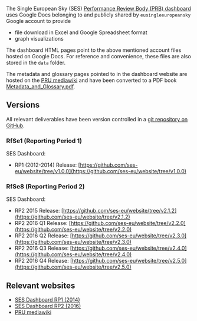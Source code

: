 The Single European Sky (SES)
[Performance Review Body (PRB) dashboard](http://www.eurocontrol.int/prudata/dashboard/eur_view_2016.html)
uses Google Docs belonging to and publicly shared by `eusingleeuropeansky` Google account to provide

* file download in Excel and Google Spreadsheet format
* graph visualizations

The dashboard HTML pages point to the above mentioned account files hosted on Google Docs.
For reference and convenience, these files are also stored in the `data` folder.

The metadata and glossary pages pointed to in the dashboard website are hosted on the
[PRU mediawiki](http://prudata.webfactional.com/wiki/index.php/Main_Page) and have been
converted to a PDF book [Metadata_and_Glossary.pdf](https://github.com/ses-eu/website/Metadata_and_Glossary.pdf).

## Versions

All relevant deliverables have been version controlled in a
[git repository on GitHub](https://github.com/ses-eu/website).

### RfSe1 (Reporting Period 1)

SES Dashboard:

* RP1 (2012-2014) Release: [https://github.com/ses-eu/website/tree/v1.0.0](https://github.com/ses-eu/website/tree/v1.0.0)

### RfSe8 (Reporting Period 2)

SES Dashboard:

* RP2 2015 Release:    [https://github.com/ses-eu/website/tree/v2.1.2](https://github.com/ses-eu/website/tree/v2.1.2)
* RP2 2016 Q1 Release: [https://github.com/ses-eu/website/tree/v2.2.0](https://github.com/ses-eu/website/tree/v2.2.0)
* RP2 2016 Q2 Release: [https://github.com/ses-eu/website/tree/v2.3.0](https://github.com/ses-eu/website/tree/v2.3.0)
* RP2 2016 Q3 Release: [https://github.com/ses-eu/website/tree/v2.4.0](https://github.com/ses-eu/website/tree/v2.4.0)
* RP2 2016 Q4 Release: [https://github.com/ses-eu/website/tree/v2.5.0](https://github.com/ses-eu/website/tree/v2.5.0)


## Relevant websites

* [SES Dashboard RP1 (2014)](http://www.eurocontrol.int/prudata/dashboard/eur_view_2014.html)
* [SES Dashboard RP2 (2016)](http://www.eurocontrol.int/prudata/dashboard/rp2_2016.html)
* [PRU mediawiki](http://prudata.webfactional.com/wiki/index.php/Main_Page)
